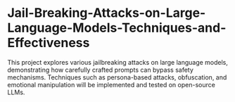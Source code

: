 # Jail-Breaking-Attacks-on-Large-Language-Models-Techniques-and-Effectiveness
This project explores various jailbreaking attacks on large language models, demonstrating how carefully  crafted prompts can bypass safety mechanisms. Techniques such as persona-based attacks, obfuscation,  and emotional manipulation will be implemented and tested on open-source LLMs.
